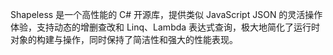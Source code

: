 Shapeless 是一个高性能的 C# 开源库，提供类似 JavaScript JSON 的灵活操作体验，支持动态的增删查改和 Linq、Lambda 表达式查询，极大地简化了运行时对象的构建与操作，同时保持了简洁性和强大的性能表现。